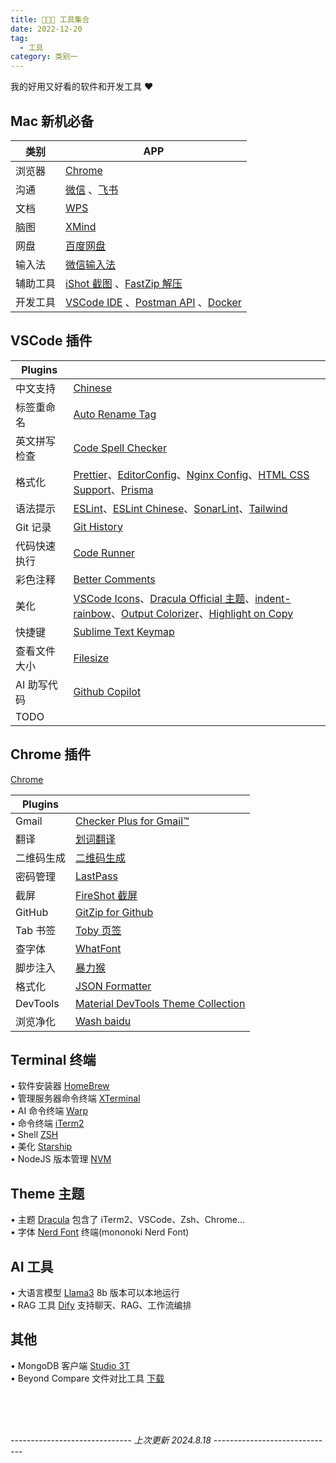 ```yaml
---
title: 👨🏻‍💻 工具集合
date: 2022-12-20
tag:
  - 工具
category: 类别一
---
```


我的好用又好看的软件和开发工具 ❤️

## Mac 新机必备

| 类别     | APP                                                                                                                                                          |
| -------- | ------------------------------------------------------------------------------------------------------------------------------------------------------------ |
| 浏览器   | [Chrome](https://www.google.cn/intl/zh-CN/chrome/)                                                                                                           |
| 沟通     | [微信](https://weixin.qq.com/) 、[飞书](https://www.feishu.cn/)                                                                                              |
| 文档     | [WPS](https://www.wps.cn/)                                                                                                                                   |
| 脑图     | [XMind](https://xmind.cn/)                                                                                                                                   |
| 网盘     | [百度网盘](https://pan.baidu.com/download)                                                                                                                   |
| 输入法   | [微信输入法](https://z.weixin.qq.com/)                                                                                                                       |
| 辅助工具 | [iShot 截图](https://www.better365.cn/ishot.html) 、[FastZip 解压](https://www.better365.cn/fastzip.html)                                                    |
| 开发工具 | [VSCode IDE](https://code.visualstudio.com/) 、[Postman API](https://www.postman.com/downloads/) 、[Docker](https://www.docker.com/products/docker-desktop/) |

## VSCode 插件

| Plugins      |                                                                                                                                                                                                                                                                                                                                                                                                                                                                                                                    |
| ------------ | ------------------------------------------------------------------------------------------------------------------------------------------------------------------------------------------------------------------------------------------------------------------------------------------------------------------------------------------------------------------------------------------------------------------------------------------------------------------------------------------------------------------ |
| 中文支持     | [Chinese](https://marketplace.visualstudio.com/items?itemName=MS-CEINTL.vscode-language-pack-zh-hans)                                                                                                                                                                                                                                                                                                                                                                                                              |
| 标签重命名   | [Auto Rename Tag](https://marketplace.visualstudio.com/items?itemName=formulahendry.auto-rename-tag)                                                                                                                                                                                                                                                                                                                                                                                                               |
| 英文拼写检查 | [Code Spell Checker](https://marketplace.visualstudio.com/items?itemName=streetsidesoftware.code-spell-checker)                                                                                                                                                                                                                                                                                                                                                                                                    |
| 格式化       | [Prettier](https://marketplace.visualstudio.com/items?itemName=esbenp.prettier-vscode)、[EditorConfig](https://marketplace.visualstudio.com/items?itemName=EditorConfig.EditorConfig)、[Nginx Config](https://marketplace.visualstudio.com/items?itemName=ahmadalli.vscode-nginx-conf)、[HTML CSS Support](https://marketplace.visualstudio.com/items?itemName=ecmel.vscode-html-css)、[Prisma](https://marketplace.visualstudio.com/items?itemName=Prisma.prisma)                                                 |
| 语法提示     | [ESLint](https://marketplace.visualstudio.com/items?itemName=dbaeumer.vscode-eslint)、[ESLint Chinese](https://marketplace.visualstudio.com/items?itemName=maggie.eslint-rules-zh-plugin)、[SonarLint](https://marketplace.visualstudio.com/items?itemName=SonarSource.sonarlint-vscode)、[Tailwind](https://marketplace.visualstudio.com/items?itemName=bradlc.vscode-tailwindcss)                                                                                                                                |
| Git 记录     | [Git History](https://marketplace.visualstudio.com/items?itemName=donjayamanne.githistory)                                                                                                                                                                                                                                                                                                                                                                                                                         |
| 代码快速执行 | [Code Runner](https://marketplace.visualstudio.com/items?itemName=formulahendry.code-runner)                                                                                                                                                                                                                                                                                                                                                                                                                       |
| 彩色注释     | [Better Comments](https://marketplace.visualstudio.com/items?itemName=aaron-bond.better-comments)                                                                                                                                                                                                                                                                                                                                                                                                                  |
| 美化         | [VSCode Icons](https://marketplace.visualstudio.com/items?itemName=vscode-icons-team.vscode-icons)、[Dracula Official 主题](https://marketplace.visualstudio.com/items?itemName=dracula-theme.theme-dracula)、[indent-rainbow](https://marketplace.visualstudio.com/items?itemName=oderwat.indent-rainbow)、[Output Colorizer](https://marketplace.visualstudio.com/items?itemName=IBM.output-colorizer)、[Highlight on Copy](https://marketplace.visualstudio.com/items?itemName=mguellsegarra.highlight-on-copy) |
| 快捷键       | [Sublime Text Keymap](https://marketplace.visualstudio.com/items?itemName=ms-vscode.sublime-keybindings)                                                                                                                                                                                                                                                                                                                                                                                                           |
| 查看文件大小 | [Filesize](https://marketplace.visualstudio.com/items?itemName=mkxml.vscode-filesize)                                                                                                                                                                                                                                                                                                                                                                                                                              |
| AI 助写代码  | [Github Copilot](https://marketplace.visualstudio.com/items?itemName=GitHub.copilot)                                                                                                                                                                                                                                                                                                                                                                                                                               |
| TODO         |

## Chrome 插件

[Chrome](https://www.google.cn/intl/zh-CN/chrome/)

| Plugins    |                                                                                                                                           |
| ---------- | ----------------------------------------------------------------------------------------------------------------------------------------- |
| Gmail      | [Checker Plus for Gmail™](https://chrome.google.com/webstore/detail/checker-plus-for-gmail/oeopbcgkkoapgobdbedcemjljbihmemj)              |
| 翻译       | [划词翻译](https://chrome.google.com/webstore/detail/%E5%88%92%E8%AF%8D%E7%BF%BB%E8%AF%91/ikhdkkncnoglghljlkmcimlnlhkeamad)               |
| 二维码生成 | [二维码生成](https://chrome.google.com/webstore/detail/qr-code-generator/afpbjjgbdimpioenaedcjgkaigggcdpp)                                |
| 密码管理   | [LastPass](https://chrome.google.com/webstore/detail/lastpass-free-password-ma/hdokiejnpimakedhajhdlcegeplioahd)                          |
| 截屏       | [FireShot 截屏](https://chrome.google.com/webstore/detail/take-webpage-screenshots/mcbpblocgmgfnpjjppndjkmgjaogfceg)                      |
| GitHub     | [GitZip for Github](https://chrome.google.com/webstore/detail/gitzip-for-github/ffabmkklhbepgcgfonabamgnfafbdlkn)                         |
| Tab 书签   | [Toby 页签](https://chrome.google.com/webstore/detail/toby-for-chrome/hddnkoipeenegfoeaoibdmnaalmgkpip)                                   |
| 查字体     | [WhatFont](https://chromewebstore.google.com/detail/whatfont-%E4%BB%80%E4%B9%88-html-%E5%AD%97%E4%BD%93/iceonohalfbfcldenclcjafcpboiplfo) |
| 脚步注入   | [暴力猴](https://chromewebstore.google.com/detail/%E6%9A%B4%E5%8A%9B%E7%8C%B4/jinjaccalgkegednnccohejagnlnfdag)                           |
| 格式化     | [JSON Formatter](https://chromewebstore.google.com/detail/json-formatter/bcjindcccaagfpapjjmafapmmgkkhgoa?hl=en)                          |
| DevTools   | [Material DevTools Theme Collection](https://chromewebstore.google.com/detail/material-devtools-theme-c/jmefikbdhgocdjeejjnnepgnfkkbpgjo) |
| 浏览净化   | [Wash baidu](https://chromewebstore.google.com/detail/washbaidu/bhiodmiooehmkihcpibmohdpmblnmhdb)                                         |

## Terminal 终端

• 软件安装器 [HomeBrew](https://brew.sh/)  
• 管理服务器命令终端 [XTerminal](https://www.terminal.icu/)  
• AI 命令终端 [Warp](https://www.warp.dev/)  
• 命令终端 [iTerm2](https://iterm2.com/)  
• Shell [ZSH](https://ohmyz.sh/)  
• 美化 [Starship](https://starship.rs/zh-CN/)  
• NodeJS 版本管理 [NVM](https://github.com/nvm-sh/nvm)

## Theme 主题

• 主题 [Dracula](https://draculatheme.com/) 包含了 iTerm2、VSCode、Zsh、Chrome...  
• 字体 [Nerd Font](https://www.nerdfonts.com/font-downloads) 终端(mononoki Nerd Font)

## AI 工具

• 大语言模型 [Llama3](https://ollama.com/library/llama3) 8b 版本可以本地运行  
• RAG 工具 [Dify](https://github.com/langgenius/dify) 支持聊天、RAG、工作流编排

## 其他

• MongoDB 客户端 [Studio 3T](https://studio3t.com/)  
• Beyond Compare 文件对比工具 [下载](https://www.beyondcomparepro.com/download)

<br/>
<br/>
<br/>

_------------------------------ 上次更新 2024.8.18 ------------------------------_
